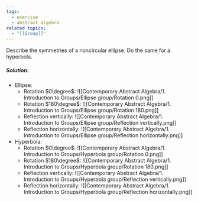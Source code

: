 ```yaml
---
tags:
  - exercise
  - abstract_algebra
related topics:
  - "[[Group]]"
---
```

Describe the symmetries of a noncircular ellipse. Do the same for a hyperbola.
##### Solution:
- Ellipse:
	- Rotation $0\degree$:
		![[Contemporary Abstract Algebra/1. Introduction to Groups/Ellipse group/Rotation 0.png]]
	- Rotation $180\degree$:
		![[Contemporary Abstract Algebra/1. Introduction to Groups/Ellipse group/Rotation 180.png]]
	- Reflection vertically:
		![[Contemporary Abstract Algebra/1. Introduction to Groups/Ellipse group/Reflection vertically.png]]
	- Reflection horizontally:
		![[Contemporary Abstract Algebra/1. Introduction to Groups/Ellipse group/Reflection horizontally.png]]
- Hyperbola:
	- Rotation $0\degree$:
		![[Contemporary Abstract Algebra/1. Introduction to Groups/Hyperbola group/Rotation 0.png]]
	- Rotation $180\degree$:
		![[Contemporary Abstract Algebra/1. Introduction to Groups/Hyperbola group/Rotation 180.png]]
	- Reflection vertically:
		![[Contemporary Abstract Algebra/1. Introduction to Groups/Hyperbola group/Reflection vertically.png]]
	- Reflection horizontally:
		![[Contemporary Abstract Algebra/1. Introduction to Groups/Hyperbola group/Reflection horizontally.png]]